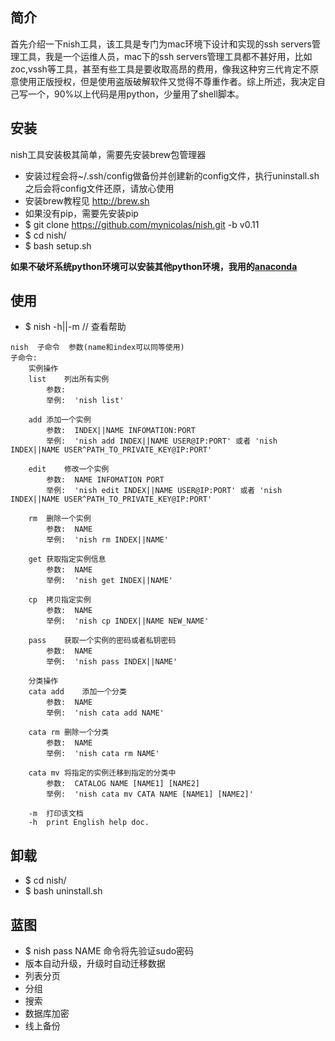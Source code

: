## 简介

首先介绍一下nish工具，该工具是专门为mac环境下设计和实现的ssh servers管理工具，我是一个运维人员，mac下的ssh servers管理工具都不甚好用，比如zoc,vssh等工具，甚至有些工具是要收取高昂的费用，像我这种穷三代肯定不原意使用正版授权，但是使用盗版破解软件又觉得不尊重作者。综上所述，我决定自己写一个，90%以上代码是用python，少量用了shell脚本。

## 安装

nish工具安装极其简单，需要先安装brew包管理器

* 安装过程会将~/.ssh/config做备份并创建新的config文件，执行uninstall.sh之后会将config文件还原，请放心使用
* 安装brew教程见 http://brew.sh
* 如果没有pip，需要先安装pip
* $ git clone https://github.com/mynicolas/nish.git -b v0.11
* $ cd nish/
* $ bash setup.sh

**如果不破坏系统python环境可以安装其他python环境，我用的[anaconda](https://www.continuum.io/downloads)**

## 使用

* $ nish -h||-m // 查看帮助
```
nish  子命令  参数(name和index可以同等使用)
子命令:
	实例操作
	list	列出所有实例
		参数:
		举例:	 'nish list'

	add	添加一个实例
		参数:	 INDEX||NAME INFOMATION:PORT
		举例:	 'nish add INDEX||NAME USER@IP:PORT' 或者 'nish INDEX||NAME USER^PATH_TO_PRIVATE_KEY@IP:PORT'

	edit	修改一个实例
		参数:	 NAME INFOMATION PORT
		举例:	 'nish edit INDEX||NAME USER@IP:PORT' 或者 'nish INDEX||NAME USER^PATH_TO_PRIVATE_KEY@IP:PORT'

	rm	删除一个实例
		参数:	 NAME
		举例:	 'nish rm INDEX||NAME'

	get	获取指定实例信息
		参数:	 NAME
		举例:	 'nish get INDEX||NAME'

	cp	拷贝指定实例
		参数:	 NAME
		举例:	 'nish cp INDEX||NAME NEW_NAME'

	pass	获取一个实例的密码或者私钥密码
		参数:	 NAME
		举例:	 'nish pass INDEX||NAME'

	分类操作
	cata add	添加一个分类
		参数:	 NAME
		举例:	 'nish cata add NAME'

	cata rm	删除一个分类
		参数:	 NAME
		举例:	 'nish cata rm NAME'

	cata mv	将指定的实例迁移到指定的分类中
		参数:	 CATALOG NAME [NAME1] [NAME2]
		举例:	 'nish cata mv CATA NAME [NAME1] [NAME2]'

	-m	打印该文档
	-h	print English help doc.
```

## 卸载
* $ cd nish/
* $ bash uninstall.sh

## 蓝图
* $ nish pass NAME 命令将先验证sudo密码
* 版本自动升级，升级时自动迁移数据
* 列表分页
* 分组
* 搜索
* 数据库加密
* 线上备份
